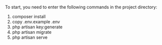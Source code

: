 To start, you need to enter the following commands in the project directory:
  1. composer install
  2. copy .env.example .env
  3. php artisan key:generate
  4. php artisan migrate
  5.  php artisan serve
